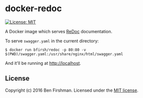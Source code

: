 # docker-redoc

[![License: MIT](https://img.shields.io/badge/License-MIT-yellow.svg)](https://opensource.org/licenses/MIT)

A Docker image which serves [ReDoc](https://rebilly.github.io/ReDoc/) documentation.

To serve `swagger.yaml` in the current directory:

    $ docker run bfirsh/redoc -p 80:80 -v $(PWD)/swagger.yaml:/usr/share/nginx/html/swagger.yaml

And it'll be running at [http://localhost](http://localhost).

## License

Copyright (c) 2016 Ben Firshman. Licensed under the [MIT license](LICENSE).
